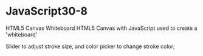 # JavaScript30-8
HTML5 Canvas Whiteboard
HTML5 Canvas with JavaScript used to create a 'whiteboard'

Slider to adjust stroke size, and color picker to change stroke color;
